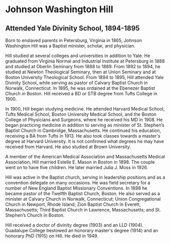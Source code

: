 # Johnson Washington Hill
## Attended Yale Divinity School, 1894-1895
Born to enslaved parents in Petersburg, Virginia in 1865, Johnson Washington Hill was a Baptist minister, scholar, and physician. 

Hill studied at several colleges and universities in addition to Yale. He graduated from Virginia Normal and Industrial Institute at Petersburg in 1888 and studied at Oberlin Seminary from 1888 to 1889. From 1892 to 1894, he studied at Newton Theological Seminary, then at Union Seminary and at Boston University Theological School. From 1894 to 1895, Hill attended Yale Divinity School, while serving as pastor of Calvary Baptist Church in Norwalk, Connecticut. In 1895, he was ordained at the Ebenezer Baptist Church in Boston. Hill received a BD or STB degree from Tufts College in 1900. 

In 1900, Hill began studying medicine. He attended Harvard Medical School, Tufts Medical School, Boston University Medical School, and the Boston College of Physicians and Surgeons, where he received his MD in 1908. He began practicing medicine in addition to serving as minister of St. Stephen’s Baptist Church in Cambridge, Massachusetts. He continued his education, receiving a BA from Tufts in 1913. He also took classes towards a master's degree at Harvard University. It is not confirmed what degrees he may have received from Harvard. He also studied at Brown University. 

A member of the American Medical Association and Massachusetts Medical Association, Hill married Estelle E. Mason in Boston in 1898. The couple went on to have five children. He later married Julia J. Moss in 1926.

Hill was active in the Baptist church, serving in leadership positions and as a convention delegate on many occasions. He was field secretary for a number of New England Baptist Missionary Conventions. In 1898 he became pastor of the Twelfth Baptist Church, Boston. He also served as a minister at Calvary Church in Norwalk, Connecticut; Union Congregational Church in Newport, Rhode Island; Zion Baptist Church in Everett, Massachusetts; Third Baptist Church in Lawrence, Massachusetts; and St. Stephen’s Church in Boston.

Hill received a doctor of divinity degree (1903) and  an LLD (1904). Guadalupe College bestowed an honorary master's degree (1914) and an honorary PhD (1915) on Hill. He died in 1949.
